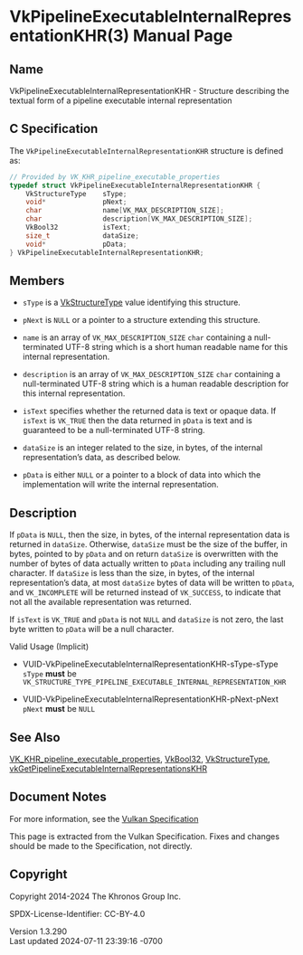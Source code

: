 # VkPipelineExecutableInternalRepresentationKHR(3) Manual Page

## Name

VkPipelineExecutableInternalRepresentationKHR - Structure describing the
textual form of a pipeline executable internal representation



## <a href="#_c_specification" class="anchor"></a>C Specification

The `VkPipelineExecutableInternalRepresentationKHR` structure is defined
as:

``` c
// Provided by VK_KHR_pipeline_executable_properties
typedef struct VkPipelineExecutableInternalRepresentationKHR {
    VkStructureType    sType;
    void*              pNext;
    char               name[VK_MAX_DESCRIPTION_SIZE];
    char               description[VK_MAX_DESCRIPTION_SIZE];
    VkBool32           isText;
    size_t             dataSize;
    void*              pData;
} VkPipelineExecutableInternalRepresentationKHR;
```

## <a href="#_members" class="anchor"></a>Members

- `sType` is a [VkStructureType](https://registry.khronos.org/vulkan/specs/1.3-extensions/man/html/VkStructureType.html) value identifying
  this structure.

- `pNext` is `NULL` or a pointer to a structure extending this
  structure.

- `name` is an array of `VK_MAX_DESCRIPTION_SIZE` `char` containing a
  null-terminated UTF-8 string which is a short human readable name for
  this internal representation.

- `description` is an array of `VK_MAX_DESCRIPTION_SIZE` `char`
  containing a null-terminated UTF-8 string which is a human readable
  description for this internal representation.

- `isText` specifies whether the returned data is text or opaque data.
  If `isText` is `VK_TRUE` then the data returned in `pData` is text and
  is guaranteed to be a null-terminated UTF-8 string.

- `dataSize` is an integer related to the size, in bytes, of the
  internal representation’s data, as described below.

- `pData` is either `NULL` or a pointer to a block of data into which
  the implementation will write the internal representation.

## <a href="#_description" class="anchor"></a>Description

If `pData` is `NULL`, then the size, in bytes, of the internal
representation data is returned in `dataSize`. Otherwise, `dataSize`
must be the size of the buffer, in bytes, pointed to by `pData` and on
return `dataSize` is overwritten with the number of bytes of data
actually written to `pData` including any trailing null character. If
`dataSize` is less than the size, in bytes, of the internal
representation’s data, at most `dataSize` bytes of data will be written
to `pData`, and `VK_INCOMPLETE` will be returned instead of
`VK_SUCCESS`, to indicate that not all the available representation was
returned.

If `isText` is `VK_TRUE` and `pData` is not `NULL` and `dataSize` is not
zero, the last byte written to `pData` will be a null character.

Valid Usage (Implicit)

- <a
  href="#VUID-VkPipelineExecutableInternalRepresentationKHR-sType-sType"
  id="VUID-VkPipelineExecutableInternalRepresentationKHR-sType-sType"></a>
  VUID-VkPipelineExecutableInternalRepresentationKHR-sType-sType  
  `sType` **must** be
  `VK_STRUCTURE_TYPE_PIPELINE_EXECUTABLE_INTERNAL_REPRESENTATION_KHR`

- <a
  href="#VUID-VkPipelineExecutableInternalRepresentationKHR-pNext-pNext"
  id="VUID-VkPipelineExecutableInternalRepresentationKHR-pNext-pNext"></a>
  VUID-VkPipelineExecutableInternalRepresentationKHR-pNext-pNext  
  `pNext` **must** be `NULL`

## <a href="#_see_also" class="anchor"></a>See Also

[VK_KHR_pipeline_executable_properties](https://registry.khronos.org/vulkan/specs/1.3-extensions/man/html/VK_KHR_pipeline_executable_properties.html),
[VkBool32](https://registry.khronos.org/vulkan/specs/1.3-extensions/man/html/VkBool32.html), [VkStructureType](https://registry.khronos.org/vulkan/specs/1.3-extensions/man/html/VkStructureType.html),
[vkGetPipelineExecutableInternalRepresentationsKHR](https://registry.khronos.org/vulkan/specs/1.3-extensions/man/html/vkGetPipelineExecutableInternalRepresentationsKHR.html)

## <a href="#_document_notes" class="anchor"></a>Document Notes

For more information, see the <a
href="https://registry.khronos.org/vulkan/specs/1.3-extensions/html/vkspec.html#VkPipelineExecutableInternalRepresentationKHR"
target="_blank" rel="noopener">Vulkan Specification</a>

This page is extracted from the Vulkan Specification. Fixes and changes
should be made to the Specification, not directly.

## <a href="#_copyright" class="anchor"></a>Copyright

Copyright 2014-2024 The Khronos Group Inc.

SPDX-License-Identifier: CC-BY-4.0

Version 1.3.290  
Last updated 2024-07-11 23:39:16 -0700
